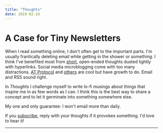 ```yaml
---
title: "Thoughts"
date: 2019-02-24
---
```


# A Case for Tiny Newsletters

When I read something online, I don't often get to the important parts. I'm usually frantically deleting email while getting in the shower or something. I think I've benefited most from [short](https://seths.blog/2023/11/the-perfect-conditions/), open-ended thoughts dusted lightly with hyperlinks. Social media microblogging come with too many distractions. [AT Protocol](https://atproto.com) and [others](https://docs.joinmastodon.org/spec/activitypub/) are cool but have growth to do. Email and RSS sound right.

In *Thoughts* I challenge myself to write lo-fi musings about things that inspire me in as few words as I can. I think this is the best way to share a concept and to let it germinate into something somewhere else.

My one and only guarantee: I won't email more than daily.

If you [subscribe](https://buttondown.email/kevinkuhl), reply with your thoughts if it provokes something. I'd love to hear it!

---